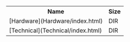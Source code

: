 <table>
<tr><th>Name</th><th>Size</th></tr>
<tr><td>[Hardware](Hardware/index.html)</td><td>DIR</td></tr>
<tr><td>[Technical](Technical/index.html)</td><td>DIR</td></tr>
</table>
